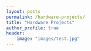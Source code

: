 ```yaml
---
layout: posts
permalink: /hardware-projects/
title: "Hardware Projects"
author_profile: true
header:
    image: "images/test.jpg"
---
```

